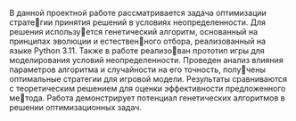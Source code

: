 В данной проектной работе рассматривается задача оптимизации стратегии принятия решений в условиях неопределенности. Для решения используется генетический алгоритм, основанный на принципах эволюции и естественного отбора, реализованный на языке Python 3.11. Также в работе реализован прототип игры для моделирования условий неопределенности. Проведен
анализ влияния параметров алгоритма и случайности на его точность, получены оптимальные стратегии для игровой модели. Результаты сравниваются
с теоретическим решением для оценки эффективности предложенного метода. Работа демонстрирует потенциал генетических алгоритмов в решении
оптимизационных задач.
